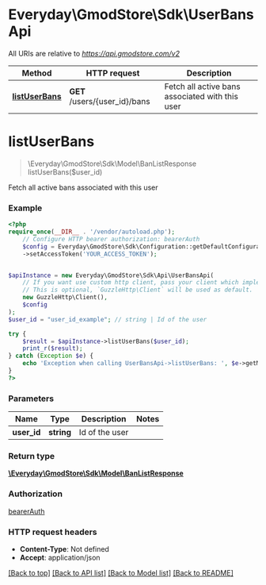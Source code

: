 # Everyday\GmodStore\Sdk\UserBansApi

All URIs are relative to *https://api.gmodstore.com/v2*

Method | HTTP request | Description
------------- | ------------- | -------------
[**listUserBans**](UserBansApi.md#listuserbans) | **GET** /users/{user_id}/bans | Fetch all active bans associated with this user

# **listUserBans**
> \Everyday\GmodStore\Sdk\Model\BanListResponse listUserBans($user_id)

Fetch all active bans associated with this user

### Example
```php
<?php
require_once(__DIR__ . '/vendor/autoload.php');
    // Configure HTTP bearer authorization: bearerAuth
    $config = Everyday\GmodStore\Sdk\Configuration::getDefaultConfiguration()
    ->setAccessToken('YOUR_ACCESS_TOKEN');


$apiInstance = new Everyday\GmodStore\Sdk\Api\UserBansApi(
    // If you want use custom http client, pass your client which implements `GuzzleHttp\ClientInterface`.
    // This is optional, `GuzzleHttp\Client` will be used as default.
    new GuzzleHttp\Client(),
    $config
);
$user_id = "user_id_example"; // string | Id of the user

try {
    $result = $apiInstance->listUserBans($user_id);
    print_r($result);
} catch (Exception $e) {
    echo 'Exception when calling UserBansApi->listUserBans: ', $e->getMessage(), PHP_EOL;
}
?>
```

### Parameters

Name | Type | Description  | Notes
------------- | ------------- | ------------- | -------------
 **user_id** | **string**| Id of the user |

### Return type

[**\Everyday\GmodStore\Sdk\Model\BanListResponse**](../Model/BanListResponse.md)

### Authorization

[bearerAuth](../../README.md#bearerAuth)

### HTTP request headers

 - **Content-Type**: Not defined
 - **Accept**: application/json

[[Back to top]](#) [[Back to API list]](../../README.md#documentation-for-api-endpoints) [[Back to Model list]](../../README.md#documentation-for-models) [[Back to README]](../../README.md)

